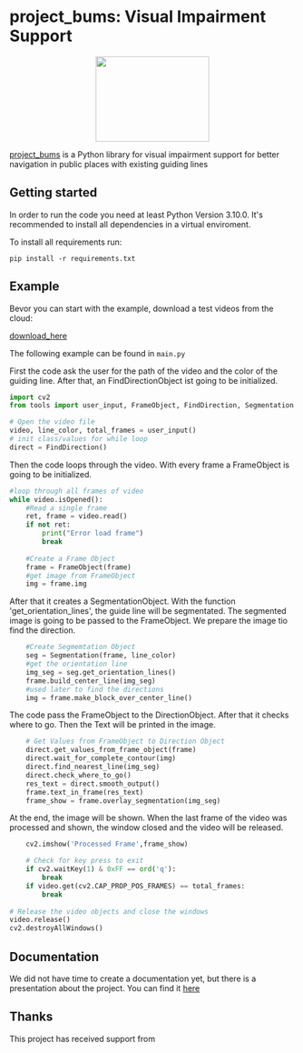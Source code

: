 # project_bums:    Visual Impairment Support

<p align="center">
    <img src="https://upload.wikimedia.org/wikipedia/de/thumb/d/dc/Hs-kempten-logo.svg/1200px-Hs-kempten-logo.svg.png" width="200" height="150" />
</p>


[project_bums]() is a Python library for visual impairment support for better navigation in public places with existing guiding lines
## Getting started

In order to run the code you need at least Python Version 3.10.0.
It's recommended to install all dependencies in a virtual enviroment.

To install all requirements run:

`pip install -r requirements.txt`


## Example

Bevor you can start with the example, download a test videos from the cloud:

[download_here](https://drive.google.com/drive/folders/1BDMWk-mU7YQDCDMTNvrdcFH8DbeT5F-C?usp=sharing)

The following example can be found in `main.py`


First the code ask the user for the path of the video and the color of the guiding line. After that, an FindDirectionObject ist going to be initialized. 


```python
import cv2
from tools import user_input, FrameObject, FindDirection, Segmentation

# Open the video file
video, line_color, total_frames = user_input()
# init class/values for while loop
direct = FindDirection()
```

Then the code loops through the video. With every frame a FrameObject is going to be initialized. 
```python
#loop through all frames of video
while video.isOpened():
    #Read a single frame
    ret, frame = video.read()
    if not ret:
        print("Error load frame")
        break
    
    #Create a Frame Object
    frame = FrameObject(frame)
    #get image from FrameObject
    img = frame.img
```

After that it creates a SegmentationObject. With the function 'get_orientation_lines', the guide line will be segmentated. The segmented image is going to be passed to the FrameObject. We prepare the image tio find the direction.

```python
    #Create Segmemtation Object  
    seg = Segmentation(frame, line_color)
    #get the orientation line
    img_seg = seg.get_orientation_lines()
    frame.build_center_line(img_seg)
    #used later to find the directions
    img = frame.make_block_over_center_line()
```
The code pass the FrameObject to the DirectionObject. After that it checks where to go. Then the Text will be printed in the image.

```python
    # Get Values from FrameObject to Direction Object
    direct.get_values_from_frame_object(frame)
    direct.wait_for_complete_contour(img)
    direct.find_nearest_line(img_seg)
    direct.check_where_to_go()
    res_text = direct.smooth_output()
    frame.text_in_frame(res_text)
    frame_show = frame.overlay_segmentation(img_seg)
```

At the end, the image will be shown. When the last frame of the video was processed and shown, the window closed and the video will be released.

```python
    cv2.imshow('Processed Frame',frame_show)

    # Check for key press to exit
    if cv2.waitKey(1) & 0xFF == ord('q'):
        break
    if video.get(cv2.CAP_PROP_POS_FRAMES) == total_frames:
        break
    
# Release the video objects and close the windows
video.release()
cv2.destroyAllWindows()
```

## Documentation
We did not have time to create a documentation yet, but there is a presentation about the project. You can find it [here]()

## Thanks

This project has received support from


